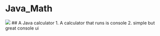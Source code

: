 # Java_Math
<img src =http://icons.iconarchive.com/icons/dtafalonso/android-lollipop/256/Calculator-icon.png>
## A Java calculator 
1. A calculator that runs is console 
2. simple but great console ui

